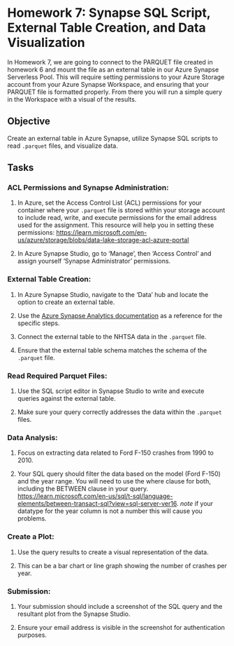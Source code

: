 # Homework 7: Synapse SQL Script, External Table Creation, and Data Visualization

In Homework 7, we are going to connect to the PARQUET file created in homework 6 and mount the file as an external table in our Azure Synapse Serverless Pool. This will require setting permissions to your Azure Storage account from your Azure Synapse Workspace, and ensuring that your PARQUET file is formatted properly. From there you will run a simple query in the Workspace with a visual of the results. 

## Objective
Create an external table in Azure Synapse, utilize Synapse SQL scripts to read `.parquet` files, and visualize data. 

## Tasks

### ACL Permissions and Synapse Administration:

1. In Azure, set the Access Control List (ACL) permissions for your container where your `.parquet` file is stored within your storage account to include read, write, and execute permissions for the email address used for the assignment. This resource will help you in setting these permissions: https://learn.microsoft.com/en-us/azure/storage/blobs/data-lake-storage-acl-azure-portal

2. In Azure Synapse Studio, go to ‘Manage’, then ‘Access Control’ and assign yourself ‘Synapse Administrator’ permissions.

### External Table Creation:

1. In Azure Synapse Studio, navigate to the ‘Data’ hub and locate the option to create an external table.

2. Use the [Azure Synapse Analytics documentation](https://learn.microsoft.com/en-us/azure/synapse-analytics/sql/develop-tables-external-tables?tabs=hadoop) as a reference for the specific steps.

3. Connect the external table to the NHTSA data in the `.parquet` file.

4. Ensure that the external table schema matches the schema of the `.parquet` file.

### Read Required Parquet Files:

1. Use the SQL script editor in Synapse Studio to write and execute queries against the external table.

2. Make sure your query correctly addresses the data within the `.parquet` files.

### Data Analysis:

1. Focus on extracting data related to Ford F-150 crashes from 1990 to 2010.

2. Your SQL query should filter the data based on the model (Ford F-150) and the year range. You will need to use the where clause for both, including the BETWEEN clause in your query. https://learn.microsoft.com/en-us/sql/t-sql/language-elements/between-transact-sql?view=sql-server-ver16. *note* if your datatype for the year column is not a number this will cause you problems.

### Create a Plot:

1. Use the query results to create a visual representation of the data.

2. This can be a bar chart or line graph showing the number of crashes per year.

### Submission:

1. Your submission should include a screenshot of the SQL query and the resultant plot from the Synapse Studio.

2. Ensure your email address is visible in the screenshot for authentication purposes.
